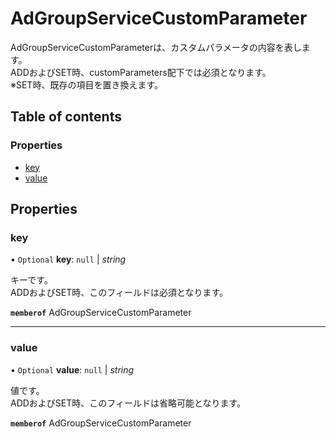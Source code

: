 # AdGroupServiceCustomParameter


<div lang=\"ja\">AdGroupServiceCustomParameterは、カスタムパラメータの内容を表します。<br> ADDおよびSET時、customParameters配下では必須となります。<br> ※SET時、既存の項目を置き換えます。</div> 

## Table of contents

### Properties

- [key](adgroupservicecustomparameter.md#key)
- [value](adgroupservicecustomparameter.md#value)

## Properties

### key

• `Optional` **key**: ``null`` \| *string*

<div lang=\"ja\">キーです。<br> ADDおよびSET時、このフィールドは必須となります。</div> 

**`memberof`** AdGroupServiceCustomParameter

___

### value

• `Optional` **value**: ``null`` \| *string*

<div lang=\"ja\">値です。<br> ADDおよびSET時、このフィールドは省略可能となります。</div> 

**`memberof`** AdGroupServiceCustomParameter
